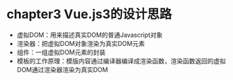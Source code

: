 # chapter3 Vue.js3的设计思路

- 虚拟DOM：用来描述真实DOM的普通Javascript对象
- 渲染器：把虚拟DOM对象渲染为真实DOM元素
- 组件：一组虚拟DOM元素的封装
- 模板的工作原理：模版内容通过编译器编译成渲染函数，渲染函数返回的虚拟DOM通过渲染器渲染为真实DOM